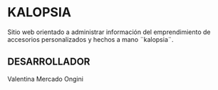 # KALOPSIA
Sitio web orientado a administrar información del emprendimiento de accesorios personalizados y hechos a mano ¨kalopsia¨.

## DESARROLLADOR 
Valentina Mercado Ongini 
